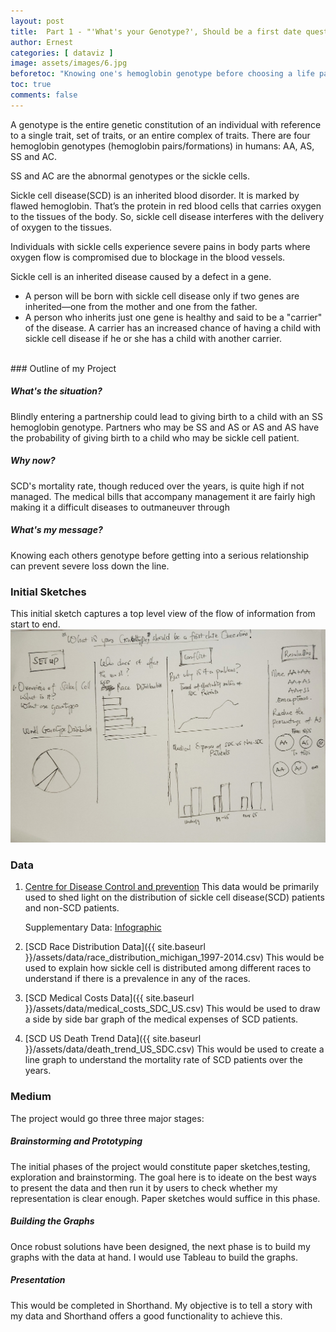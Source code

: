 ```yaml
---
layout: post
title:  Part 1 - "'What's your Genotype?', Should be a first date question!"
author: Ernest
categories: [ dataviz ]
image: assets/images/6.jpg
beforetoc: "Knowing one's hemoglobin genotype before choosing a life partner is important because there may be compatibility issues which could have devastating effects when it comes to conception."
toc: true
comments: false
---
```

A genotype is the entire genetic constitution of an individual with reference to a single trait, set of traits, or an entire complex of traits.
There are four hemoglobin genotypes (hemoglobin pairs/formations) in humans: AA, AS, SS and AC.

SS and AC are the abnormal genotypes or the sickle cells.

Sickle cell disease(SCD) is an inherited blood disorder. It is marked by flawed hemoglobin. That’s the protein in red blood cells that carries oxygen to the tissues of the body. So, sickle cell disease interferes with the delivery of oxygen to the tissues.

Individuals with sickle cells experience severe pains in body parts where oxygen flow is compromised due to blockage in the blood vessels.

Sickle cell is an inherited disease caused by a defect in a gene.

- A person will be born with sickle cell disease only if two genes are inherited—one from the mother and one from the father.
- A person who inherits just one gene is healthy and said to be a "carrier" of the disease. A carrier has an increased chance of having a child with sickle cell disease if he or she has a child with another carrier.

<br>
### Outline of my Project

##### What's the situation?
Blindly entering a partnership could lead to giving birth to a child with an SS hemoglobin genotype. Partners who may be SS and AS or AS and AS have the probability of giving birth to a child who may be sickle cell patient.
##### Why now?
SCD's mortality rate, though reduced over the years, is quite high if not managed. The medical bills that accompany management it are fairly high making it a difficult diseases to outmaneuver through
##### What's my message?
Knowing each others genotype before getting into a serious relationship can prevent severe loss down the line.



### Initial Sketches
This initial sketch captures a top level view of the flow of information from start to end.
<br><img src="../assets/images/initial.jpg" width="600">

### Data
1. [Centre for Disease Control and prevention](https://www.cdc.gov/ncbddd/sicklecell/data.html)
   This data would be primarily used to shed light on the distribution of sickle cell disease(SCD) patients and non-SCD patients.
   
   Supplementary Data: [Infographic](http://www.scdcoalition.org/pdfs/ASH_Infographic.pdf)
2. [SCD Race Distribution Data]({{ site.baseurl }}/assets/data/race_distribution_michigan_1997-2014.csv)
   This would be used to explain how sickle cell is distributed among different races to understand if there is a prevalence in any of the races.
3. [SCD Medical Costs Data]({{ site.baseurl }}/assets/data/medical_costs_SDC_US.csv)
   This would be used to draw a side by side bar graph of the medical expenses of SCD patients.
4. [SCD US Death Trend Data]({{ site.baseurl }}/assets/data/death_trend_US_SDC.csv)
   This would be used to create a line graph to understand the mortality rate of SCD patients over the years.


### Medium
The project would go three three major stages:
##### Brainstorming and Prototyping
The initial phases of the project would constitute paper sketches,testing, exploration and brainstorming. The goal here is to ideate on the best ways to present the data and then run it by users to check whether my representation is clear enough. Paper sketches would suffice in this phase.
##### Building the Graphs
Once robust solutions have been designed, the next phase is to build my graphs with the data at hand. I would use Tableau to build the graphs.
##### Presentation
This would be completed in Shorthand. My objective is to tell a story with my data and Shorthand offers a good functionality to achieve this.
